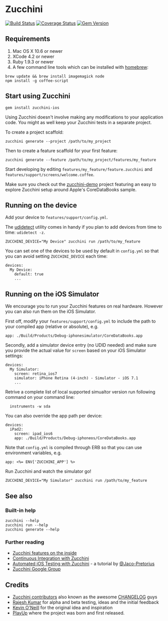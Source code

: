 # Zucchini

[![Build Status](https://api.travis-ci.org/zucchini-src/zucchini.png)](http://travis-ci.org/zucchini-src/zucchini)
[![Coverage Status](https://coveralls.io/repos/zucchini-src/zucchini/badge.png)](https://coveralls.io/r/zucchini-src/zucchini)
[![Gem Version](https://badge.fury.io/rb/zucchini-ios.png)](http://badge.fury.io/rb/zucchini-ios)

## Requirements

 1. Mac OS X 10.6 or newer
 2. XCode 4.2 or newer
 3. Ruby 1.9.3 or newer
 4. A few command line tools which can be installed with [homebrew](http://brew.sh/):

```
brew update && brew install imagemagick node
npm install -g coffee-script
```

## Start using Zucchini

```
gem install zucchini-ios
```

Using Zucchini doesn't involve making any modifications to your application code.
You might as well keep your Zucchini tests in a separate project.

To create a project scaffold:

```
zucchini generate --project /path/to/my_project
```

Then to create a feature scaffold for your first feature:

```
zucchini generate --feature /path/to/my_project/features/my_feature
```

Start developing by editing `features/my_feature/feature.zucchini` and `features/support/screens/welcome.coffee`.

Make sure you check out the [zucchini-demo](https://github.com/zucchini-src/zucchini-demo) project featuring an easy to explore Zucchini setup around Apple's CoreDataBooks sample.

## Running on the device

Add your device to `features/support/config.yml`.

The [udidetect](https://github.com/vaskas/udidetect) utility comes in handy if you plan to add devices from time to time: `udidetect -z`.

```
ZUCCHINI_DEVICE="My Device" zucchini run /path/to/my_feature
```
You can set one of the devices to be used by default in `config.yml` so that you can avoid setting `ZUCCHINI_DEVICE` each time:

```
devices:
  My Device:
	default: true
	...
```

## Running on the iOS Simulator

We encourage you to run your Zucchini features on real hardware. However you can also run them on the iOS Simulator.

First off, modify your `features/support/config.yml` to include the path to your compiled app (relative or absolute), e.g.

```
app: ./Build/Products/Debug-iphonesimulator/CoreDataBooks.app
```

Secondly, add a simulator device entry (no UDID needed) and make sure you provide the actual value for `screen` based on your iOS Simulator settings:

```
devices:
  My Simulator:
    screen: retina_ios7
    simulator: iPhone Retina (4-inch) - Simulator - iOS 7.1
    ...
```

Retrive a complete list of local supported simualtor version run following command on your command line:

```
  instruments -w sda
```

You can also override the app path per device:

```
devices:
  iPad2:
    screen: ipad_ios6
    app: ./Build/Products/Debug-iphoneos/CoreDataBooks.app
```

Note that `config.yml` is compiled through ERB so that you can use environment variables, e.g.

```erb
app: <%= ENV['ZUCCHINI_APP'] %>
```


Run Zucchini and watch the simulator go!

```
ZUCCHINI_DEVICE="My Simulator" zucchini run /path/to/my_feature
```

## See also

### Built-in help

```
zucchini --help
zucchini run --help
zucchini generate --help
```

### Further reading

* [Zucchini features on the inside](https://github.com/zucchini-src/zucchini/wiki/Features-on-the-inside)
* [Continuous Integration with Zucchini](https://github.com/zucchini-src/zucchini/wiki/CI)
* [Automated iOS Testing with Zucchini](http://www.jacopretorius.net/2013/04/automated-ios-testing-with-zucchini.html) - a tutorial by [@Jaco-Pretorius](https://github.com/Jaco-Pretorius)
* [Zucchini Google Group](https://groups.google.com/forum/#!forum/zucchini-discuss)

## Credits
* [Zucchini contributors](https://github.com/zucchini-src/zucchini/graphs/contributors) also known as the awesome [CHANGELOG](https://github.com/zucchini-src/zucchini/blob/master/CHANGELOG.md) guys
* [Rajesh Kumar](https://github.com/rajbeniwal) for alpha and beta testing, ideas and the initial feedback
* [Kevin O'Neill](https://github.com/kevinoneill) for the original idea and inspiration
* [PlayUp](http://www.playup.com/) where the project was born and first released.
